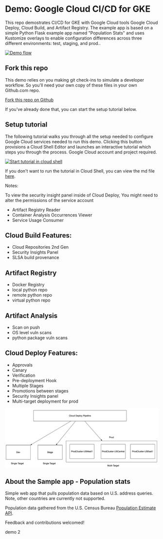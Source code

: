 # Demo: Google Cloud CI/CD for GKE
This repo demostrates CI/CD for GKE with Google Cloud tools Google Cloud Deploy, Cloud Build, and Artifact Registry. The example app is based on a simple Python Flask example app named "Population Stats" and uses Kustomize overlays to enable configuration differences across three different environments: test, staging, and prod..

[![Demo flow](https://user-images.githubusercontent.com/76225123/145627874-86971a34-768b-4fc0-9e96-d7a769961321.png)](https://user-images.githubusercontent.com/76225123/145627874-86971a34-768b-4fc0-9e96-d7a769961321.png)

## Fork this repo
This demo relies on you making git check-ins to simulate a developer workflow. So you'll need your own copy of these files in your own Github.com repo.

[Fork this repo on Github](https://github.com/vszal/pop-kustomize/fork)

If you've already done that, you can start the setup tutorial below.

## Setup tutorial
The following tutorial walks you through all the setup needed to configure Google Cloud services needed to run this demo. Clicking this button provisions a Cloud Shell Editor and launches an interactive tutorial which steps you through the process. Google Cloud account and project required.

[![Start tutorial in cloud shell](https://gstatic.com/cloudssh/images/open-btn.svg)](https://ssh.cloud.google.com/cloudshell/open?git_repo=https://github.com/vszal/pop-kustomize&cloudshell_workspace=.&cloudshell_tutorial=tutorial.md)

If you don't want to run the tutorial in Cloud Shell, you can view the md file [here](https://github.com/vszal/pop-kustomize/blob/main/tutorial.md).

Notes: 

To view the security insight panel inside of Cloud Deploy, You might need to alter the permissions of the service account
- Artifact Registry Reader
- Container Analysis Occurrences Viewer
- Service Usage Consumer

## Cloud Build Features:
- Cloud Repositories 2nd Gen
- Security Insights Panel
- SLSA build provenance

## Artifact Registry
- Docker Registry
- local python repo
- remote python repo
- virtual python repo

## Artifact Analysis
- Scan on push
- OS level vuln scans
- python package vuln scans

## Cloud Deploy Features:

- Approvals
- Canary
- Verification
- Pre-deployment Hook
- Multiple Stages
- Promotions between stages
- Security Insights panel
- Multi-target deployment for prod

![Deployment Targets](https://github.com/nateaveryg/pop-kustomize/blob/main/images/Cloud_Deploy_single-and-multi-cluster.png)


## About the Sample app - Population stats

Simple web app that pulls population data based on U.S. address queries. Note, other countries are currently not supported.

Population data gathered from the U.S. Census Bureau [Population Estimate API](https://www.census.gov/data/developers/data-sets/popest-popproj/popest.html). 

Feedback and contributions welcomed!

demo 2
